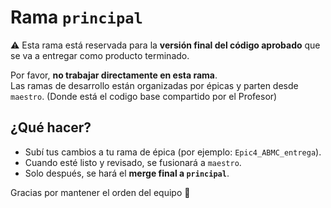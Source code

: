 # Rama `principal`

⚠️ Esta rama está reservada para la **versión final del código aprobado** que se va a entregar como producto terminado.

Por favor, **no trabajar directamente en esta rama**.  
Las ramas de desarrollo están organizadas por épicas y parten desde `maestro`. (Donde está el codigo base compartido por el Profesor)

## ¿Qué hacer?

- Subí tus cambios a tu rama de épica (por ejemplo: `Epic4_ABMC_entrega`).
- Cuando esté listo y revisado, se fusionará a `maestro`.
- Solo después, se hará el **merge final a `principal`**.

Gracias por mantener el orden del equipo 🙌
